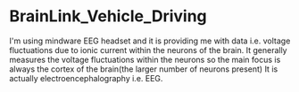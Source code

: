 # BrainLink_Vehicle_Driving

I'm using mindware EEG headset and it is providing me with data i.e. voltage fluctuations due to ionic current within the neurons of the brain.
It generally measures the voltage fluctuations within the neurons so the main focus is always the cortex of the brain(the larger number of neurons present)
It is actually electroencephalography i.e. EEG.
